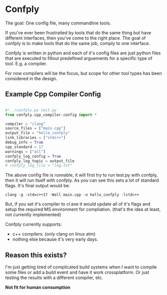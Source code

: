 # Confply #

The goal: One config file, many commandline tools.

If you've ever been frustraited by tools that do the same thing but have different interfaces, then you've come to the right place. The goal of confply is to make tools that do the same job, comply to one interface.

Confply is written in python and each of it's config files are just python files that are executed to fillout predefined arguements for a specific type of tool. E.g. a compiler.

For now compilers will be the focus, but scope for other tool types has been considered in the design.

## Example Cpp Compiler Config  ##

``` python

#!../confply.py test.py
from confply.cpp_compiler.config import *

compiler = "clang"
source_files = ["main.cpp"]
output_file = "hello_confply"
link_libraries = ["stdc++"]
debug_info = True
cpp_standard = 17
warnings = ["all"]
confply_log_config = True
confply_log_topic = output_file
# confply_log_file = "log.txt"

```

The above config file is runnable, it will first try to run test.py with confply, then it will run itself with confply. As you can see this sets a lot of standard flags. It's final output would be:

`clang -g -std=c++17 -Wall main.cpp -o hello_confply -lstdc++`

But, if you set it's compiler to cl.exe it would update all of it's flags and setup the required MS environment for compliation. (that's the idea at least, not currently implemented)

Confply currently supports:

* c++ compilers. (only clang on linux atm)
* nothing else because it's very early days.

## Reason this exists?  ##

I'm just getting tired of complicated build systems when I want to compile some files or add a build event and have it work crossplatform. Or just testing the results with a different compiler, etc.

**Not fit for human consumption**
